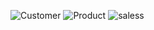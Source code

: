 ![Customer](https://github.com/user-attachments/assets/0a01b7d8-febb-4378-ab6d-581ae0ace35b)
![Product](https://github.com/user-attachments/assets/5717f7b5-2203-407c-8bc2-83dc1ae94770)
![saless](https://github.com/user-attachments/assets/9c18e327-f7d6-4bfb-b0fd-97e977936a63)
